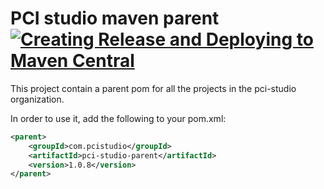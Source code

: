 # PCI studio maven parent [![Creating Release and Deploying to Maven Central](https://github.com/pcistudio/pci-studio-parent/actions/workflows/release.yml/badge.svg)](https://github.com/pcistudio/pci-studio-parent/actions/workflows/release.yml)

This project contain a parent pom for all the projects in the pci-studio organization.

In order to use it, add the following to your pom.xml:
```xml
<parent>
    <groupId>com.pcistudio</groupId>
    <artifactId>pci-studio-parent</artifactId>
    <version>1.0.8</version>
</parent>
```
